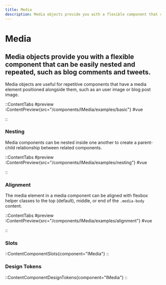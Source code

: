 ```yaml
---
title: Media
description: Media objects provide you with a flexible component that can be easily nested and repeated, such as blog comments and tweets.
---
```


# Media
## Media objects provide you with a flexible component that can be easily nested and repeated, such as blog comments and tweets.

Media objects are useful for repetitive components that have a media element positioned alongside them, such as an user image or blog post image.

::ContentTabs
#preview
:ContentPreview{src="/components/IMedia/examples/basic"}
#vue
<!-- Autodocs{src="@inkline/inkline/components/IMedia/examples/basic.vue" lang="vue"} -->
::

### Nesting
Media components can be nested inside one another to create a parent-child relationship between related components.

::ContentTabs
#preview
:ContentPreview{src="/components/IMedia/examples/nesting"}
#vue
<!-- Autodocs{src="@inkline/inkline/components/IMedia/examples/nesting.vue" lang="vue"} -->
::

### Alignment
The media element in a media component can be aligned with flexbox helper classes to the top (default), middle, or end of the `.media-body` content.

::ContentTabs
#preview
:ContentPreview{src="/components/IMedia/examples/alignment"}
#vue
<!-- Autodocs{src="@inkline/inkline/components/IMedia/examples/alignment.vue" lang="vue"} -->
::

### Slots
::ContentComponentSlots{component="IMedia"}
::

### Design Tokens
::ContentComponentDesignTokens{component="IMedia"}
::
